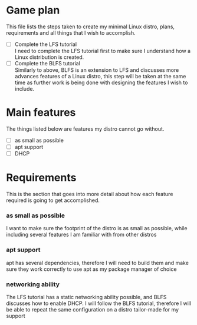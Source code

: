 # Game plan
This file lists the steps taken to create my minimal Linux distro, plans, requirements and all things that I wish to accomplish.
- [ ] Complete the LFS tutorial  
I need to complete the LFS tutorial first to make sure I understand how a Linux distribution is created.
- [ ] Complete the BLFS tutorial  
Similarly to above, BLFS is an extension to LFS and discusses more advances features of a Linux distro, this step will be taken at the same
time as further work is being done with designing the features I wish to include.
# Main features
The things listed below are features my distro cannot go without.
- [ ] as small as possible
- [ ] apt support
- [ ] DHCP
# Requirements
This is the section that goes into more detail about how each feature required is going to get accomplished.
### as small as possible
I want to make sure the footprint of the distro is as small as possible, while including several features I am familiar with from other distros
### apt support
apt has several dependencies, therefore I will need to build them and make sure they work correctly to use apt as my package manager of
choice
### networking ability
The LFS tutorial has a static networking ability possible, and BLFS discusses how to enable DHCP. I will follow the BLFS tutorial, therefore I will
be able to repeat the same configuration on a distro tailor-made for my support
